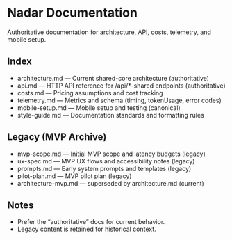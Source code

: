 # Nadar Documentation

Authoritative documentation for architecture, API, costs, telemetry, and mobile setup.

## Index

- architecture.md — Current shared-core architecture (authoritative)
- api.md — HTTP API reference for /api/*-shared endpoints (authoritative)
- costs.md — Pricing assumptions and cost tracking
- telemetry.md — Metrics and schema (timing, tokenUsage, error codes)
- mobile-setup.md — Mobile setup and testing (canonical)
- style-guide.md — Documentation standards and formatting rules

## Legacy (MVP Archive)

- mvp-scope.md — Initial MVP scope and latency budgets (legacy)
- ux-spec.md — MVP UX flows and accessibility notes (legacy)
- prompts.md — Early system prompts and templates (legacy)
- pilot-plan.md — MVP pilot plan (legacy)
- architecture-mvp.md — superseded by architecture.md (current)

## Notes

- Prefer the “authoritative” docs for current behavior.
- Legacy content is retained for historical context.
